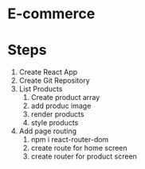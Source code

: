 # E-commerce

# Steps
1. Create React App
2. Create Git Repository
3. List Products
    1. Create product array 
    2. add produc image
    3. render products
    4. style products
4. Add page routing
   1. npm i react-router-dom
   2. create route for home screen
   3. create router for product screen